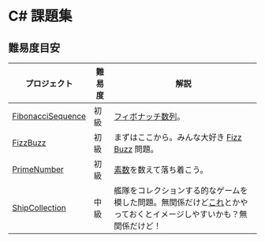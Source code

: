 # C# 課題集

## 難易度目安

| プロジェクト | 難易度 | 解説 |
| ---- | ---- | ---- |
| [FibonacciSequence](src/FibonacciSequence) |  初級  | [フィボナッチ数列](https://ja.wikipedia.org/wiki/%E3%83%95%E3%82%A3%E3%83%9C%E3%83%8A%E3%83%83%E3%83%81%E6%95%B0)。 |
| [FizzBuzz](src/FizzBuzz) |  初級  | まずはここから。みんな大好き [Fizz Buzz](https://ja.wikipedia.org/wiki/Fizz_Buzz) 問題。 |
| [PrimeNumber](src/PrimeNumber) |  初級  | [素数](https://ja.wikipedia.org/wiki/%E7%B4%A0%E6%95%B0)を数えて落ち着こう。 |
| [ShipCollection](src/ShipCollection) |  中級  | 艦隊をコレクションする的なゲームを模した問題。無関係だけど[これ](http://games.dmm.com/detail/kancolle/)とかやっておくとイメージしやすいかも？無関係だけど！ |

